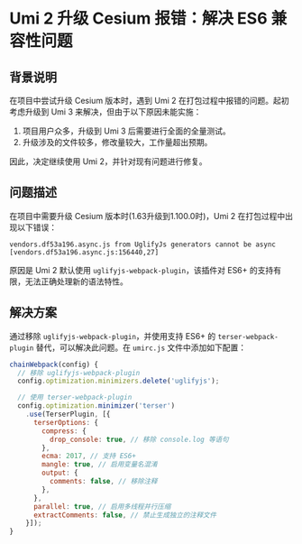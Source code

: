 # Umi 2 升级 Cesium 报错：解决 ES6 兼容性问题

## 背景说明 

在项目中尝试升级 Cesium 版本时，遇到 Umi 2 在打包过程中报错的问题。起初考虑升级到 Umi 3 来解决，但由于以下原因未能实施：
1. 项目用户众多，升级到 Umi 3 后需要进行全面的全量测试。 
2. 升级涉及的文件较多，修改量较大，工作量超出预期。

因此，决定继续使用 Umi 2，并针对现有问题进行修复。


## 问题描述

在项目中需要升级 Cesium 版本时(1.63升级到1.100.0时)，Umi 2 在打包过程中出现以下错误：

`vendors.df53a196.async.js from UglifyJs generators cannot be async [vendors.df53a196.async.js:156440,27]`



原因是 Umi 2 默认使用 `uglifyjs-webpack-plugin`，该插件对 ES6+ 的支持有限，无法正确处理新的语法特性。


## 解决方案

通过移除 `uglifyjs-webpack-plugin`，并使用支持 ES6+ 的 `terser-webpack-plugin` 替代，可以解决此问题。在 `umirc.js` 文件中添加如下配置：

```js
chainWebpack(config) {
  // 移除 uglifyjs-webpack-plugin
  config.optimization.minimizers.delete('uglifyjs');

  // 使用 terser-webpack-plugin
  config.optimization.minimizer('terser')
    .use(TerserPlugin, [{
      terserOptions: {
        compress: {
          drop_console: true, // 移除 console.log 等语句
        },
        ecma: 2017, // 支持 ES6+
        mangle: true, // 启用变量名混淆
        output: {
          comments: false, // 移除注释
        },
      },
      parallel: true, // 启用多线程并行压缩
      extractComments: false, // 禁止生成独立的注释文件
    }]);
}
